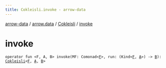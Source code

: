 ```yaml
---
title: Cokleisli.invoke - arrow-data
---
```


[arrow-data](../../index.html) / [arrow.data](../index.html) / [Cokleisli](index.html) / [invoke](./invoke.html)

# invoke

`operator fun <F, A, B> invoke(MF: Comonad<`[`F`](invoke.html#F)`>, run: (Kind<`[`F`](invoke.html#F)`, `[`A`](invoke.html#A)`>) -> `[`B`](invoke.html#B)`): `[`Cokleisli`](index.html)`<`[`F`](invoke.html#F)`, `[`A`](invoke.html#A)`, `[`B`](invoke.html#B)`>`